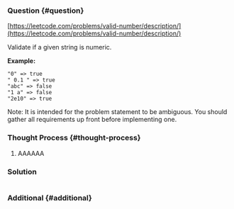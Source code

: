 ### Question {#question}

[https://leetcode.com/problems/valid-number/description/](https://leetcode.com/problems/valid-number/description/)

Validate if a given string is numeric.

**Example:**

```
"0" => true
" 0.1 " => true
"abc" => false
"1 a" => false
"2e10" => true
```

Note: It is intended for the problem statement to be ambiguous. You should gather all requirements up front before implementing one.

### Thought Process {#thought-process}

1. AAAAAA

### Solution

```java

```

### Additional {#additional}



